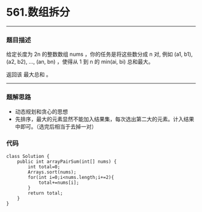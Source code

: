 # 561.数组拆分
---
### 题目描述

给定长度为 2n 的整数数组 nums ，你的任务是将这些数分成 n 对, 例如 (a1, b1), (a2, b2), ..., (an, bn) ，使得从 1 到 n 的 min(ai, bi) 总和最大。

返回该 最大总和 。


---
### 题解思路

+ 动态规划和贪心的思想
+ 先排序，最大的元素显然不能加入结果集，每次选出第二大的元素。计入结果中即可。（选完后相当于去掉一对）

### 代码

	class Solution {
    	public int arrayPairSum(int[] nums) {
    	    int total=0;
    	    Arrays.sort(nums);
    	    for(int i=0;i<nums.length;i+=2){
    	        total+=nums[i];
    	    }
    	    return total;
    	}
	}